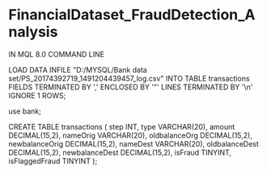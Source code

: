 # FinancialDataset_FraudDetection_Analysis

IN MQL 8.0 COMMAND LINE

LOAD DATA INFILE "D:/MYSQL/Bank data set/PS_20174392719_1491204439457_log.csv" INTO TABLE transactions FIELDS TERMINATED BY ',' ENCLOSED BY '"' LINES TERMINATED BY '\n' IGNORE 1 ROWS;

use bank;

CREATE TABLE transactions ( step INT, type VARCHAR(20), amount DECIMAL(15,2), nameOrig VARCHAR(20), oldbalanceOrg DECIMAL(15,2), newbalanceOrig DECIMAL(15,2), nameDest VARCHAR(20), oldbalanceDest DECIMAL(15,2), newbalanceDest DECIMAL(15,2), isFraud TINYINT, isFlaggedFraud TINYINT );
